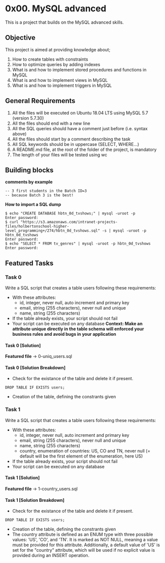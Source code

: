 # 0x00. MySQL advanced
This is a project that builds on the MySQL advanced skills.

## Objective
This project is aimed at providing knowledge about;
1. How to create tables with constraints
2. How to optimize queries by adding indexes
3. What is and how to implement stored procedures and functions in MySQL
4. What is and how to implement views in MySQL
5. What is and how to implement triggers in MySQL

## General Requirements
1. All the files will be executed on Ubuntu 18.04 LTS using MySQL 5.7 (version 5.7.30)
2. All the files should end with a new line
3. All the SQL queries should have a comment just before (i.e. syntax above)
4. All the files should start by a comment describing the task
5. All SQL keywords should be in uppercase (SELECT, WHERE…)
6. A README.md file, at the root of the folder of the project, is mandatory
7. The length of your files will be tested using wc

## Building blocks
**comments by example**  
```
-- 3 first students in the Batch ID=3
-- because Batch 3 is the best!
```  
    
**How to import a SQL dump**
```
$ echo "CREATE DATABASE hbtn_0d_tvshows;" | mysql -uroot -p
Enter password: 
$ curl "https://s3.amazonaws.com/intranet-projects-files/holbertonschool-higher-level_programming+/274/hbtn_0d_tvshows.sql" -s | mysql -uroot -p hbtn_0d_tvshows
Enter password: 
$ echo "SELECT * FROM tv_genres" | mysql -uroot -p hbtn_0d_tvshows
Enter password:
``` 

## Featured Tasks
### Task 0
Write a SQL script that creates a table users following these requirements:  
  
- With these attributes:
	- id, integer, never null, auto increment and primary key
	- email, string (255 characters), never null and unique
	- name, string (255 characters)
- If the table already exists, your script should not fail
- Your script can be executed on any database
**Context: Make an attribute unique directly in the table schema will enforced your business rules and avoid bugs in your application**  
  
#### Task 0 [Solution]
**Featured file** -> 0-uniq_users.sql

#### Task 0 [Solution Breakdown]
- Check for the existance of the table and delete it if present.
```
DROP TABLE IF EXISTS users;
```
- Creation of the table, defining the constrants given

### Task 1
Write a SQL script that creates a table users following these requirements:

- With these attributes:
	- id, integer, never null, auto increment and primary key
	- email, string (255 characters), never null and unique
	- name, string (255 characters)
	- country, enumeration of countries: US, CO and TN, never null (= default will be the first element of the enumeration, here US)
- If the table already exists, your script should not fail
- Your script can be executed on any database

#### Task 1 [Solution]
**Featured file** -> 1-country_users.sql

#### Task 1 [Solution Breakdown]
- Check for the existance of the table and delete it if present.
```
DROP TABLE IF EXISTS users;
```
- Creation of the table, defining the constrants given
- The country attribute is defined as an ENUM type with three possible values: 'US', 'CO', and 'TN'. It is marked as NOT NULL, meaning a value must be provided for this attribute. Additionally, a default value of 'US' is set for the "country" attribute, which will be used if no explicit value is provided during an INSERT operation.

